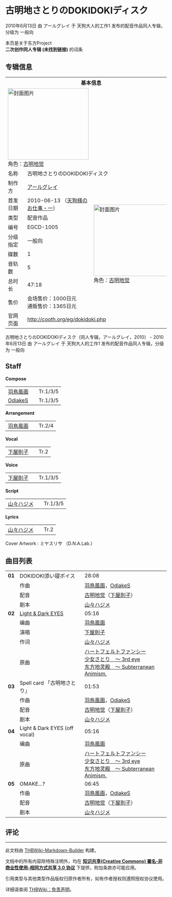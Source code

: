 # 古明地さとりのDOKIDOKIディスク

<!-- source html: G:\repos\THBWiki-Markdown-Builder\THBWikiMarkdown\Temp\main\0\03\ns0%3A%E5%8F%A4%E6%98%8E%E5%9C%B0%E3%81%95%E3%81%A8%E3%82%8A%E3%81%AEDOKIDOKI%E3%83%87%E3%82%A3%E3%82%B9%E3%82%AF.html -->

2010年6月13日 由 アールグレイ 于 天狗大人的工作1 发布的配音作品同人专辑，分级为 一般向

本页是关于东方Project  
 **二次创作同人专辑 (未找到链接)** 的词条

## 专辑信息

<table><tbody><tr><th colspan="3">基本信息</th></tr><tr><td class="cover-artwork-mobile" colspan="2"><a href="./文件-古明地さとりのDOKIDOKIディスク封面.jpg.md" class="image" title="封面图片"><img alt="封面图片" src="https://upload.thwiki.cc/thumb/a/ad/%E5%8F%A4%E6%98%8E%E5%9C%B0%E3%81%95%E3%81%A8%E3%82%8A%E3%81%AEDOKIDOKI%E3%83%87%E3%82%A3%E3%82%B9%E3%82%AF%E5%B0%81%E9%9D%A2.jpg/252px-%E5%8F%A4%E6%98%8E%E5%9C%B0%E3%81%95%E3%81%A8%E3%82%8A%E3%81%AEDOKIDOKI%E3%83%87%E3%82%A3%E3%82%B9%E3%82%AF%E5%B0%81%E9%9D%A2.jpg" decoding="async" loading="lazy" width="252" height="223" srcset="https://upload.thwiki.cc/thumb/a/ad/%E5%8F%A4%E6%98%8E%E5%9C%B0%E3%81%95%E3%81%A8%E3%82%8A%E3%81%AEDOKIDOKI%E3%83%87%E3%82%A3%E3%82%B9%E3%82%AF%E5%B0%81%E9%9D%A2.jpg/378px-%E5%8F%A4%E6%98%8E%E5%9C%B0%E3%81%95%E3%81%A8%E3%82%8A%E3%81%AEDOKIDOKI%E3%83%87%E3%82%A3%E3%82%B9%E3%82%AF%E5%B0%81%E9%9D%A2.jpg 1.5x, https://upload.thwiki.cc/a/ad/%E5%8F%A4%E6%98%8E%E5%9C%B0%E3%81%95%E3%81%A8%E3%82%8A%E3%81%AEDOKIDOKI%E3%83%87%E3%82%A3%E3%82%B9%E3%82%AF%E5%B0%81%E9%9D%A2.jpg 2x" data-file-width="474" data-file-height="420"></a><div class="cover-char">角色：<a href="./古明地觉.md" title="古明地觉">古明地觉</a></div></td>
</tr><tr><td class="label">名称</td><td colspan="2"> 古明地さとりのDOKIDOKIディスク </td></tr><tr><td class="label">制作方</td><td><a href="./アールグレイ.md" title="アールグレイ">アールグレイ</a></td><td class="cover-artwork" rowspan="9" style="min-width:252px;"><a href="./文件-古明地さとりのDOKIDOKIディスク封面.jpg.md" class="image" title="封面图片"><img alt="封面图片" src="https://upload.thwiki.cc/thumb/a/ad/%E5%8F%A4%E6%98%8E%E5%9C%B0%E3%81%95%E3%81%A8%E3%82%8A%E3%81%AEDOKIDOKI%E3%83%87%E3%82%A3%E3%82%B9%E3%82%AF%E5%B0%81%E9%9D%A2.jpg/252px-%E5%8F%A4%E6%98%8E%E5%9C%B0%E3%81%95%E3%81%A8%E3%82%8A%E3%81%AEDOKIDOKI%E3%83%87%E3%82%A3%E3%82%B9%E3%82%AF%E5%B0%81%E9%9D%A2.jpg" decoding="async" loading="lazy" width="252" height="223" srcset="https://upload.thwiki.cc/thumb/a/ad/%E5%8F%A4%E6%98%8E%E5%9C%B0%E3%81%95%E3%81%A8%E3%82%8A%E3%81%AEDOKIDOKI%E3%83%87%E3%82%A3%E3%82%B9%E3%82%AF%E5%B0%81%E9%9D%A2.jpg/378px-%E5%8F%A4%E6%98%8E%E5%9C%B0%E3%81%95%E3%81%A8%E3%82%8A%E3%81%AEDOKIDOKI%E3%83%87%E3%82%A3%E3%82%B9%E3%82%AF%E5%B0%81%E9%9D%A2.jpg 1.5x, https://upload.thwiki.cc/a/ad/%E5%8F%A4%E6%98%8E%E5%9C%B0%E3%81%95%E3%81%A8%E3%82%8A%E3%81%AEDOKIDOKI%E3%83%87%E3%82%A3%E3%82%B9%E3%82%AF%E5%B0%81%E9%9D%A2.jpg 2x" data-file-width="474" data-file-height="420"></a><div class="cover-char">角色：<a href="./古明地觉.md" title="古明地觉">古明地觉</a></div></td>
</tr><tr><td class="label">首发日期</td><td>2010-06-13&#160;（<a href="/展会作品列表?e=%E5%A4%A9%E7%8B%97%E5%A4%A7%E4%BA%BA%E7%9A%84%E5%B7%A5%E4%BD%9C%231">天狗様のお仕事・一</a>）</td></tr><tr><td class="label">类型</td><td>配音作品</td></tr><tr><td class="label">编号</td><td>EGCD-1005</td></tr><tr><td class="label">分级指定</td><td>一般向</td></tr><tr><td class="label">碟数</td><td>1</td></tr><tr><td class="label">音轨数</td><td>5</td></tr><tr><td class="label">总时长</td><td>47:18</td></tr><tr><td class="label">售价</td><td>会场售价：1000日元<br>通贩售价：1365日元</td></tr>
<tr><td class="label">官网页面</td><td colspan="2"><a rel="nofollow" class="external free" href="http://cooth.org/eg/dokidoki.php">http://cooth.org/eg/dokidoki.php</a></td></tr></tbody></table>

古明地さとりのDOKIDOKIディスク（同人专辑，アールグレイ，2010） - 2010年6月13日 由 アールグレイ 于 天狗大人的工作1 发布的配音作品同人专辑，分级为 一般向

## Staff
  
 **Compose**   

<table><tbody><tr><td><a href="./羽鳥風画.md" title="羽鳥風画">羽鳥風画</a></td><td></td><td>Tr.1/3/5</td></tr><tr><td><a href="./OdiakeS.md" title="OdiakeS">OdiakeS</a></td><td></td><td>Tr.1/3/5</td></tr></tbody></table>

  
 **Arrangement**   

<table><tbody><tr><td><a href="./羽鳥風画.md" title="羽鳥風画">羽鳥風画</a></td><td></td><td>Tr.2/4</td></tr></tbody></table>

  
 **Vocal**   

<table><tbody><tr><td><a href="./下屋則子.md" title="下屋則子">下屋則子</a></td><td></td><td>Tr.2</td></tr></tbody></table>

  
 **Voice**   

<table><tbody><tr><td><a href="./下屋則子.md" title="下屋則子">下屋則子</a></td><td></td><td>Tr.1/3/5</td></tr></tbody></table>

  
 **Script**   

<table><tbody><tr><td><a href="/index.php?title=%E5%B1%B1%E3%80%85%E3%83%8F%E3%82%B8%E3%83%A1&amp;action=edit&amp;redlink=1" class="new" title="山々ハジメ（页面不存在）">山々ハジメ</a></td><td></td><td>Tr.1/3/5</td></tr></tbody></table>

  
 **Lyrics**   

<table><tbody><tr><td><a href="/index.php?title=%E5%B1%B1%E3%80%85%E3%83%8F%E3%82%B8%E3%83%A1&amp;action=edit&amp;redlink=1" class="new" title="山々ハジメ（页面不存在）">山々ハジメ</a></td><td></td><td>Tr.2</td></tr></tbody></table>


Cover Artwork
: ミヤスリサ （D.N.A.Lab.）


## 曲目列表

<table><tbody><tr><td id="1" class="infoG"><b>01</b></td><td id="DOKIDOKI添い寝ボイス" colspan="2" class="title">DOKIDOKI添い寝ボイス<span class="thcsearchlinks"><a rel="nofollow" class="external text" href="https://cd.thwiki.cc?arrange=羽鳥風画，OdiakeS&amp;dub=下屋則子&amp;script=山々ハジメ&amp;fromwiki=古明地さとりのDOKIDOKIディスク"><span title="搜索相似同人曲"></span></a></span></td><td class="time">28:08</td></tr><tr><td class="left"></td><td class="label">作曲</td><td class="text" colspan="2"><a href="./羽鳥風画.md" title="羽鳥風画">羽鳥風画</a>，<a href="./OdiakeS.md" title="OdiakeS">OdiakeS</a><span class="thcsearchlinks"><a rel="nofollow" class="external text" href="https://cd.thwiki.cc?arrange=，羽鳥風画，OdiakeS&amp;fromwiki=古明地さとりのDOKIDOKIディスク"><span></span></a></span></td></tr><tr><td class="left"></td><td class="label">配音</td><td class="text" colspan="2"><a href="./古明地觉.md" title="古明地觉">古明地觉</a>（<a href="./下屋則子.md" title="下屋則子">下屋則子</a>）<span class="thcsearchlinks"><a rel="nofollow" class="external text" href="https://cd.thwiki.cc?dub=下屋則子&amp;fromwiki=古明地さとりのDOKIDOKIディスク"><span></span></a></span></td></tr><tr><td class="left"></td><td class="label">剧本</td><td class="text" colspan="2"><a href="/index.php?title=%E5%B1%B1%E3%80%85%E3%83%8F%E3%82%B8%E3%83%A1&amp;action=edit&amp;redlink=1" class="new" title="山々ハジメ（页面不存在）">山々ハジメ</a><span class="thcsearchlinks"><a rel="nofollow" class="external text" href="https://cd.thwiki.cc?script=山々ハジメ&amp;fromwiki=古明地さとりのDOKIDOKIディスク"><span></span></a></span></td></tr>
<tr><td id="2" class="infoRD"><b>02</b></td><td id="Light_&amp;_Dark_EYES" colspan="2" class="title"><span class="new" title="（歌词页面不存在）"><a href="/index.php?title=%E6%AD%8C%E8%AF%8D:Light_%26_Dark_EYES&amp;boilerplate=模板:页面模板/曲目歌词&amp;action=edit">Light &#38; Dark EYES</a></span><span class="thcsearchlinks"><a rel="nofollow" class="external text" href="https://cd.thwiki.cc?arrange=羽鳥風画&amp;vocal=下屋則子&amp;lyric=山々ハジメ&amp;ogmusic=ハートフェルトファンシー，少女さとり　～ 3rd eye&amp;fromwiki=古明地さとりのDOKIDOKIディスク"><span title="搜索相似同人曲"></span></a></span></td><td class="time">05:16</td></tr><tr><td class="left"></td><td class="label">编曲</td><td class="text" colspan="2"><a href="./羽鳥風画.md" title="羽鳥風画">羽鳥風画</a><span class="thcsearchlinks"><a rel="nofollow" class="external text" href="https://cd.thwiki.cc?arrange=，羽鳥風画&amp;fromwiki=古明地さとりのDOKIDOKIディスク"><span></span></a></span></td></tr><tr><td class="left"></td><td class="label">演唱</td><td class="text" colspan="2"><a href="./下屋則子.md" title="下屋則子">下屋則子</a><span class="thcsearchlinks"><a rel="nofollow" class="external text" href="https://cd.thwiki.cc?vocal=下屋則子&amp;fromwiki=古明地さとりのDOKIDOKIディスク"><span></span></a></span></td></tr><tr><td class="left"></td><td class="label">作词</td><td class="text" colspan="2"><a href="/index.php?title=%E5%B1%B1%E3%80%85%E3%83%8F%E3%82%B8%E3%83%A1&amp;action=edit&amp;redlink=1" class="new" title="山々ハジメ（页面不存在）">山々ハジメ</a><span class="thcsearchlinks"><a rel="nofollow" class="external text" href="https://cd.thwiki.cc?lyric=山々ハジメ&amp;fromwiki=古明地さとりのDOKIDOKIディスク"><span></span></a></span></td></tr><tr><td class="left"></td><td class="label">原曲</td><td class="text" colspan="2"><span class="thcsearchlinks"><a rel="nofollow" class="external text" href="https://cd.thwiki.cc?ogmusic=ハートフェルトファンシー，少女さとり　～ 3rd eye&amp;fromwiki=古明地さとりのDOKIDOKIディスク"><span></span></a></span><div class="ogmusic"><a href="./ハートフェルトファンシー.md" class="mw-redirect" title="ハートフェルトファンシー">ハートフェルトファンシー</a></div><div class="ogmusic"><a href="./少女さとり_～_3rd_eye.md" class="mw-redirect" title="少女さとり ～ 3rd eye">少女さとり　～ 3rd eye</a></div><div class="source"><a href="./东方地灵殿_～_Subterranean_Animism..md" class="mw-redirect" title="东方地灵殿 ～ Subterranean Animism.">东方地灵殿　～ Subterranean Animism.</a></div></td></tr>
<tr><td id="3" class="infoG"><b>03</b></td><td id="Spell_card_「古明地さとり」" colspan="2" class="title">Spell card 「古明地さとり」<span class="thcsearchlinks"><a rel="nofollow" class="external text" href="https://cd.thwiki.cc?arrange=羽鳥風画，OdiakeS&amp;dub=下屋則子&amp;script=山々ハジメ&amp;fromwiki=古明地さとりのDOKIDOKIディスク"><span title="搜索相似同人曲"></span></a></span></td><td class="time">01:53</td></tr><tr><td class="left"></td><td class="label">作曲</td><td class="text" colspan="2"><a href="./羽鳥風画.md" title="羽鳥風画">羽鳥風画</a>，<a href="./OdiakeS.md" title="OdiakeS">OdiakeS</a><span class="thcsearchlinks"><a rel="nofollow" class="external text" href="https://cd.thwiki.cc?arrange=，羽鳥風画，OdiakeS&amp;fromwiki=古明地さとりのDOKIDOKIディスク"><span></span></a></span></td></tr><tr><td class="left"></td><td class="label">配音</td><td class="text" colspan="2"><a href="./古明地觉.md" title="古明地觉">古明地觉</a>（<a href="./下屋則子.md" title="下屋則子">下屋則子</a>）<span class="thcsearchlinks"><a rel="nofollow" class="external text" href="https://cd.thwiki.cc?dub=下屋則子&amp;fromwiki=古明地さとりのDOKIDOKIディスク"><span></span></a></span></td></tr><tr><td class="left"></td><td class="label">剧本</td><td class="text" colspan="2"><a href="/index.php?title=%E5%B1%B1%E3%80%85%E3%83%8F%E3%82%B8%E3%83%A1&amp;action=edit&amp;redlink=1" class="new" title="山々ハジメ（页面不存在）">山々ハジメ</a><span class="thcsearchlinks"><a rel="nofollow" class="external text" href="https://cd.thwiki.cc?script=山々ハジメ&amp;fromwiki=古明地さとりのDOKIDOKIディスク"><span></span></a></span></td></tr>
<tr><td id="4" class="infoYD"><b>04</b></td><td id="Light_&amp;_Dark_EYES_(off_vocal)" colspan="2" class="title">Light &#38; Dark EYES (off vocal)<span class="thcsearchlinks"><a rel="nofollow" class="external text" href="https://cd.thwiki.cc?arrange=羽鳥風画&amp;ogmusic=ハートフェルトファンシー，少女さとり　～ 3rd eye&amp;fromwiki=古明地さとりのDOKIDOKIディスク"><span title="搜索相似同人曲"></span></a></span></td><td class="time">05:16</td></tr><tr><td class="left"></td><td class="label">编曲</td><td class="text" colspan="2"><a href="./羽鳥風画.md" title="羽鳥風画">羽鳥風画</a><span class="thcsearchlinks"><a rel="nofollow" class="external text" href="https://cd.thwiki.cc?arrange=，羽鳥風画&amp;fromwiki=古明地さとりのDOKIDOKIディスク"><span></span></a></span></td></tr><tr><td class="left"></td><td class="label">原曲</td><td class="text" colspan="2"><span class="thcsearchlinks"><a rel="nofollow" class="external text" href="https://cd.thwiki.cc?ogmusic=ハートフェルトファンシー，少女さとり　～ 3rd eye&amp;fromwiki=古明地さとりのDOKIDOKIディスク"><span></span></a></span><div class="ogmusic"><a href="./ハートフェルトファンシー.md" class="mw-redirect" title="ハートフェルトファンシー">ハートフェルトファンシー</a></div><div class="ogmusic"><a href="./少女さとり_～_3rd_eye.md" class="mw-redirect" title="少女さとり ～ 3rd eye">少女さとり　～ 3rd eye</a></div><div class="source"><a href="./东方地灵殿_～_Subterranean_Animism..md" class="mw-redirect" title="东方地灵殿 ～ Subterranean Animism.">东方地灵殿　～ Subterranean Animism.</a></div></td></tr>
<tr><td id="5" class="infoG"><b>05</b></td><td id="OMAKE...?" colspan="2" class="title">OMAKE...?<span class="thcsearchlinks"><a rel="nofollow" class="external text" href="https://cd.thwiki.cc?arrange=羽鳥風画，OdiakeS&amp;dub=下屋則子&amp;script=山々ハジメ&amp;fromwiki=古明地さとりのDOKIDOKIディスク"><span title="搜索相似同人曲"></span></a></span></td><td class="time">06:45</td></tr><tr><td class="left"></td><td class="label">作曲</td><td class="text" colspan="2"><a href="./羽鳥風画.md" title="羽鳥風画">羽鳥風画</a>，<a href="./OdiakeS.md" title="OdiakeS">OdiakeS</a><span class="thcsearchlinks"><a rel="nofollow" class="external text" href="https://cd.thwiki.cc?arrange=，羽鳥風画，OdiakeS&amp;fromwiki=古明地さとりのDOKIDOKIディスク"><span></span></a></span></td></tr><tr><td class="left"></td><td class="label">配音</td><td class="text" colspan="2"><a href="./古明地觉.md" title="古明地觉">古明地觉</a>（<a href="./下屋則子.md" title="下屋則子">下屋則子</a>）<span class="thcsearchlinks"><a rel="nofollow" class="external text" href="https://cd.thwiki.cc?dub=下屋則子&amp;fromwiki=古明地さとりのDOKIDOKIディスク"><span></span></a></span></td></tr><tr><td class="left"></td><td class="label">剧本</td><td class="text" colspan="2"><a href="/index.php?title=%E5%B1%B1%E3%80%85%E3%83%8F%E3%82%B8%E3%83%A1&amp;action=edit&amp;redlink=1" class="new" title="山々ハジメ（页面不存在）">山々ハジメ</a><span class="thcsearchlinks"><a rel="nofollow" class="external text" href="https://cd.thwiki.cc?script=山々ハジメ&amp;fromwiki=古明地さとりのDOKIDOKIディスク"><span></span></a></span></td></tr></tbody></table>



## 评论




---

此文档由 [THBWiki-Markdown-Builder](https://github.com/Delsin-Yu/THBWiki-Markdown-Builder) 构建。

文档中的所有内容除特殊注明外，均在 [**知识共享(Creative Commons) 署名-非商业性使用-相同方式共享 3.0 协议**](https://creativecommons.org/licenses/by-sa/3.0/deed.zh-hans) 下提供，附加条款亦可能应用。

引用类型与其他类型作品版权归原作者所有，如有作者授权则遵照授权协议使用。

详细请查阅 [THBWiki：免责声明](https://thbwiki.cc/THBWiki:%E5%85%8D%E8%B4%A3%E5%A3%B0%E6%98%8E)。

